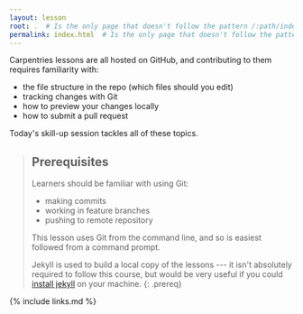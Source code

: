 ```yaml
---
layout: lesson
root: .  # Is the only page that doesn't follow the pattern /:path/index.html
permalink: index.html  # Is the only page that doesn't follow the pattern /:path/index.html
---
```

Carpentries lessons are all hosted on GitHub, and contributing to them requires familiarity with:
- the file structure in the repo (which files should you edit)
- tracking changes with Git
- how to preview your changes locally
- how to submit a pull request

Today's skill-up session tackles all of these topics.


> ## Prerequisites
>
> Learners should be familiar with using Git:
> - making commits
> - working in feature branches
> - pushing to remote repository
>
> This lesson uses Git from the command line, and so is easiest followed from a command prompt.
>
> Jekyll is used to build a local copy of the lessons --- it isn't absolutely required to follow
> this course, but would be very useful if you could [install jekyll] on your machine.
{: .prereq}

[install jekyll]: http://carpentries.github.io/lesson-example/setup.html#optional-jekyll-setup-for-lesson-development

{% include links.md %}
